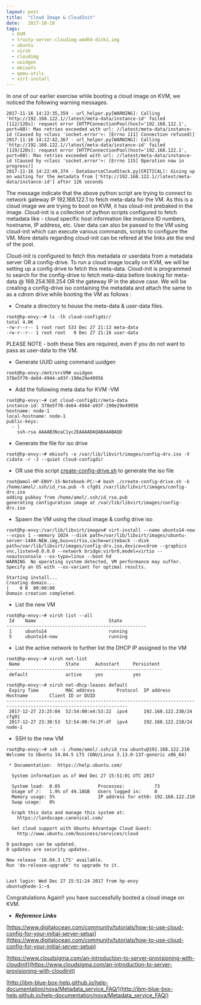 ```yaml
---
layout: post
title:  "Cloud Image & CloudInit"
date:   2017-10-10
tags:
  - KVM
  - trusty-server-cloudimg-amd64-disk1.img
  - ubuntu
  - virsh
  - cloudimg
  - uuidgen
  - mkisofs
  - qemu-utils
  - virt-install
---
```


In one of our earlier exercise while booting a cloud image on KVM, we noticed the following warning messages.

```
2017-11-16 14:22:35,359 - url_helper.py[WARNING]: Calling 'http://192.168.122.1//latest/meta-data/instance-id' failed [112/120s]: request error [HTTPConnectionPool(host='192.168.122.1', port=80): Max retries exceeded with url: //latest/meta-data/instance-id (Caused by <class 'socket.error'>: [Errno 111] Connection refused)]
2017-11-16 14:22:42,367 - url_helper.py[WARNING]: Calling 'http://192.168.122.1//latest/meta-data/instance-id' failed [119/120s]: request error [HTTPConnectionPool(host='192.168.122.1', port=80): Max retries exceeded with url: //latest/meta-data/instance-id (Caused by <class 'socket.error'>: [Errno 115] Operation now in progress)]
2017-11-16 14:22:49,374 - DataSourceCloudStack.py[CRITICAL]: Giving up on waiting for the metadata from ['http://192.168.122.1//latest/meta-data/instance-id'] after 126 seconds
```

The message indicate that the above python script are trying to connect to network gateway IP 192.168.122.1 to fetch meta-data for the VM. As this is a cloud image we are trying to boot on KVM, it has cloud-init prebaked in the image. Cloud-init is a collection of python scripts configured to fetch metadata like - cloud specific host information like instance ID numbers, hostname, IP address, etc. User data can also be passed to the VM using cloud-init which can execute various commands, scripts to configure the VM. More details regarding cloud-init can be refered at the links ate the end of the post.

Cloud-init is configured to fetch this metadata or userdata from a metadata server OR a config-drive. To run a cloud image locally on KVM, we will be setting up a config drive to fetch this meta-data. Cloud-init is programmed to search for the config-drive to fetch meta-data before looking for meta-data @ 169.254.169.254 OR the gateway IP in the above case. We will be creating a config-drive iso containing the metadata and attach the same to as a cdrom drive while booting the VM as follows :

* Create a directory to house the meta-data & user-data files.

```
root@hp-envy:~# ls -lh cloud-configdir/
total 4.0K
-rw-r--r-- 1 root root 533 Dec 27 21:13 meta-data
-rw-r--r-- 1 root root   0 Dec 27 21:16 user-data
```

PLEASE NOTE - both these files are required, even if you do not want to pass as user-data to the VM.

* Generate UUID using command uuidgen

```
root@hp-envy:/mnt/srcVM# uuidgen 
378e5f70-de64-4944-a93f-190e29e49956
``` 

* Add the following meta data for KVM -VM

```
root@hp-envy:~# cat cloud-configdir/meta-data 
instance-id: 378e5f70-de64-4944-a93f-190e29e49956
hostname: node-1
local-hostname: node-1
public-keys:
  - |      
    ssh-rsa AAAAB3NzaC1yc2EAAAADAQABAAABAQD 
```

* Generate the file for iso drive

```
root@hp-envy:~# mkisofs -o /var/lib/libvirt/images/config-drv.iso -V cidata -r -J --quiet cloud-configdir
```

* OR use this script [create-config-drive.sh](https://github.com/larsks/virt-utils/blob/master/create-config-drive) to generate the iso file 

```
root@amol-HP-ENVY-15-Notebook-PC:~# bash ./create-config-drive.sh -k /home/amol/.ssh/id_rsa.pub -h cfg01 /var/lib/libvirt/images/config-drv.iso
adding pubkey from /home/amol/.ssh/id_rsa.pub
generating configuration image at /var/lib/libvirt/images/config-drv.iso
```

* Spawn the VM using the cloud image & config drive iso

``` 
root@hp-envy:/var/lib/libvirt/images# virt-install --name ubuntu14-new --vcpus 1 --memory 1024 --disk path=/var/lib/libvirt/images/ubuntu-server-1404-NEW.img,bus=virtio,cache=writeback --disk path=/var/lib/libvirt/images/config-drv.iso,device=cdrom --graphics vnc,listen=0.0.0.0 --network bridge:virbr0,model=virtio --noautoconsole --os-type=linux --boot hd
WARNING  No operating system detected, VM performance may suffer. Specify an OS with --os-variant for optimal results.

Starting install...
Creating domain...                                                                                                             |    0 B  00:00:00     
Domain creation completed.
```

* List the new VM

```
root@hp-envy:~# virsh list --all
 Id    Name                           State
----------------------------------------------------
 1     ubuntu14                       running
 5     ubuntu14-new                   running
```

* List the active network to further list the DHCP IP assigned to the VM

```
root@hp-envy:~# virsh net-list
 Name                 State      Autostart     Persistent
----------------------------------------------------------
 default              active     yes           yes
```

```
root@hp-envy:~# virsh net-dhcp-leases default
 Expiry Time          MAC address        Protocol  IP address                Hostname        Client ID or DUID
-------------------------------------------------------------------------------------------------------------------
 2017-12-27 23:25:04  52:54:00:e4:53:22  ipv4      192.168.122.238/24        cfg01           -
 2017-12-27 23:30:53  52:54:00:f4:2f:df  ipv4      192.168.122.210/24        node-1          -
```

* SSH to the new VM

```
root@hp-envy:~# ssh -i /home/amol/.ssh/id_rsa ubuntu@192.168.122.210
Welcome to Ubuntu 14.04.5 LTS (GNU/Linux 3.13.0-137-generic x86_64)

 * Documentation:  https://help.ubuntu.com/

  System information as of Wed Dec 27 15:51:01 UTC 2017

  System load:  0.05              Processes:           73
  Usage of /:   1.9% of 49.18GB   Users logged in:     0
  Memory usage: 5%                IP address for eth0: 192.168.122.210
  Swap usage:   0%

  Graph this data and manage this system at:
    https://landscape.canonical.com/

  Get cloud support with Ubuntu Advantage Cloud Guest:
    http://www.ubuntu.com/business/services/cloud

0 packages can be updated.
0 updates are security updates.

New release '16.04.3 LTS' available.
Run 'do-release-upgrade' to upgrade to it.


Last login: Wed Dec 27 15:51:24 2017 from hp-envy
ubuntu@node-1:~$ 
```

Congratulations Again!! you have successfully booted a cloud image on KVM.


* ***Reference Links***

[https://www.digitalocean.com/community/tutorials/how-to-use-cloud-config-for-your-initial-server-setup](https://www.digitalocean.com/community/tutorials/how-to-use-cloud-config-for-your-initial-server-setup)

[https://www.cloudsigma.com/an-introduction-to-server-provisioning-with-cloudinit](https://www.cloudsigma.com/an-introduction-to-server-provisioning-with-cloudinit)

[http://ibm-blue-box-help.github.io/help-documentation/nova/Metadata_service_FAQ/](http://ibm-blue-box-help.github.io/help-documentation/nova/Metadata_service_FAQ/)






